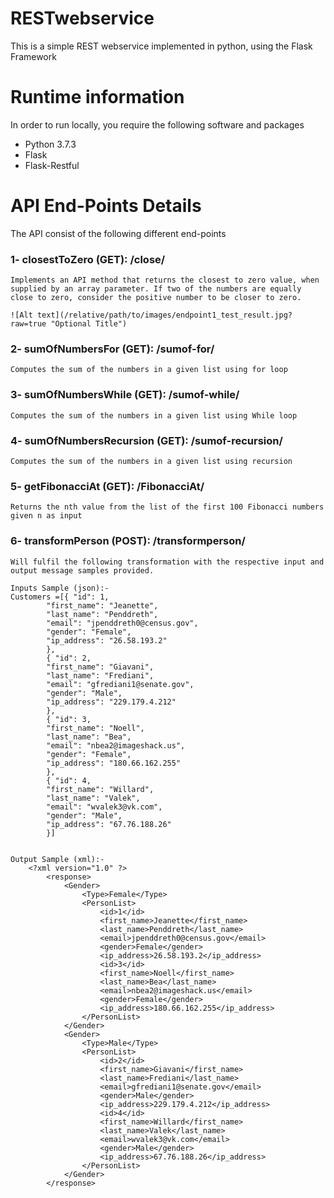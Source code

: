 # RESTwebservice
This is a simple REST webservice implemented in python, using the Flask Framework

# Runtime information
In order to run locally, you require the following software and packages
- Python 3.7.3
- Flask
- Flask-Restful

# API End-Points Details
The API consist of the following different end-points

### 1- closestToZero (GET): /close/
    Implements an API method that returns the closest to zero value, when supplied by an array parameter. If two of the numbers are equally close to zero, consider the positive number to be closer to zero.
    
    ![Alt text](/relative/path/to/images/endpoint1_test_result.jpg?raw=true "Optional Title")

### 2- sumOfNumbersFor (GET): /sumof-for/
    Computes the sum of the numbers in a given list using for loop

### 3- sumOfNumbersWhile (GET): /sumof-while/
    Computes the sum of the numbers in a given list using While loop

### 4- sumOfNumbersRecursion (GET): /sumof-recursion/
    Computes the sum of the numbers in a given list using recursion

### 5- getFibonacciAt (GET): /FibonacciAt/
    Returns the nth value from the list of the first 100 Fibonacci numbers given n as input

### 6- transformPerson (POST): /transformperson/
    Will fulfil the following transformation with the respective input and output message samples provided.

    Inputs Sample (json):-
    Customers =[{ "id": 1, 
            "first_name": "Jeanette", 
            "last_name": "Penddreth", 
            "email": "jpenddreth0@census.gov", 
            "gender": "Female", 
            "ip_address": "26.58.193.2" 
            }, 
            { "id": 2, 
            "first_name": "Giavani", 
            "last_name": "Frediani", 
            "email": "gfrediani1@senate.gov", 
            "gender": "Male", 
            "ip_address": "229.179.4.212" 
            }, 
            { "id": 3, 
            "first_name": "Noell", 
            "last_name": "Bea", 
            "email": "nbea2@imageshack.us", 
            "gender": "Female", 
            "ip_address": "180.66.162.255" 
            }, 
            { "id": 4, 
            "first_name": "Willard", 
            "last_name": "Valek", 
            "email": "wvalek3@vk.com", 
            "gender": "Male", 
            "ip_address": "67.76.188.26" 
            }]

            
    Output Sample (xml):- 
        <?xml version="1.0" ?>
            <response>
                <Gender>
                    <Type>Female</Type>
                    <PersonList>
                        <id>1</id>
                        <first_name>Jeanette</first_name>
                        <last_name>Penddreth</last_name>
                        <email>jpenddreth0@census.gov</email>
                        <gender>Female</gender>
                        <ip_address>26.58.193.2</ip_address>
                        <id>3</id>
                        <first_name>Noell</first_name>
                        <last_name>Bea</last_name>
                        <email>nbea2@imageshack.us</email>
                        <gender>Female</gender>
                        <ip_address>180.66.162.255</ip_address>
                    </PersonList>
                </Gender>
                <Gender>
                    <Type>Male</Type>
                    <PersonList>
                        <id>2</id>
                        <first_name>Giavani</first_name>
                        <last_name>Frediani</last_name>
                        <email>gfrediani1@senate.gov</email>
                        <gender>Male</gender>
                        <ip_address>229.179.4.212</ip_address>
                        <id>4</id>
                        <first_name>Willard</first_name>
                        <last_name>Valek</last_name>
                        <email>wvalek3@vk.com</email>
                        <gender>Male</gender>
                        <ip_address>67.76.188.26</ip_address>
                    </PersonList>
                </Gender>
            </response>
